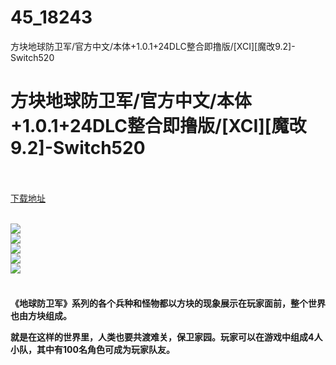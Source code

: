 # 45_18243
方块地球防卫军/官方中文/本体+1.0.1+24DLC整合即撸版/[XCI][魔改9.2]-Switch520
# 方块地球防卫军/官方中文/本体+1.0.1+24DLC整合即撸版/[XCI][魔改9.2]-Switch520
 <br/></br>
[下载地址](https://www.switch520.cc/article/18243 "下载地址")
<br/></br>

<p><strong><span style="color: #ffffff;"><img src="https://pic.imgdb.cn/item/60b5083239f6859bc25cd67a.jpg"></span></strong><br>
<strong><span style="color: #ffffff;"><img src="https://pic.imgdb.cn/item/60b5083239f6859bc25cd6f7.jpg"></span></strong><br>
<strong><span style="color: #ffffff;"><img src="https://pic.imgdb.cn/item/60b5083239f6859bc25cd76d.jpg"></span></strong><br>
<strong><span style="color: #ffffff;"><img src="https://pic.imgdb.cn/item/60b5083239f6859bc25cd82a.jpg"></span></strong><br>
<strong><span style="color: #ffffff;"><img src="https://pic.imgdb.cn/item/60b5083239f6859bc25cd8cb.jpg">&nbsp;</span></strong><br>
<strong>&nbsp;</strong><br>
<strong>&nbsp;</strong><br>
<strong>《地球防卫军》系列的各个兵种和怪物都以方块的现象展示在玩家面前，整个世界也由方块组成。</strong></p>
<p><strong>就是在这样的世界里，人类也要共渡难关，保卫家园。玩家可以在游戏中组成4人小队，其中有100名角色可成为玩家队友。</strong><br>
<strong>&nbsp;</strong></p>
<p>&nbsp;</p>



